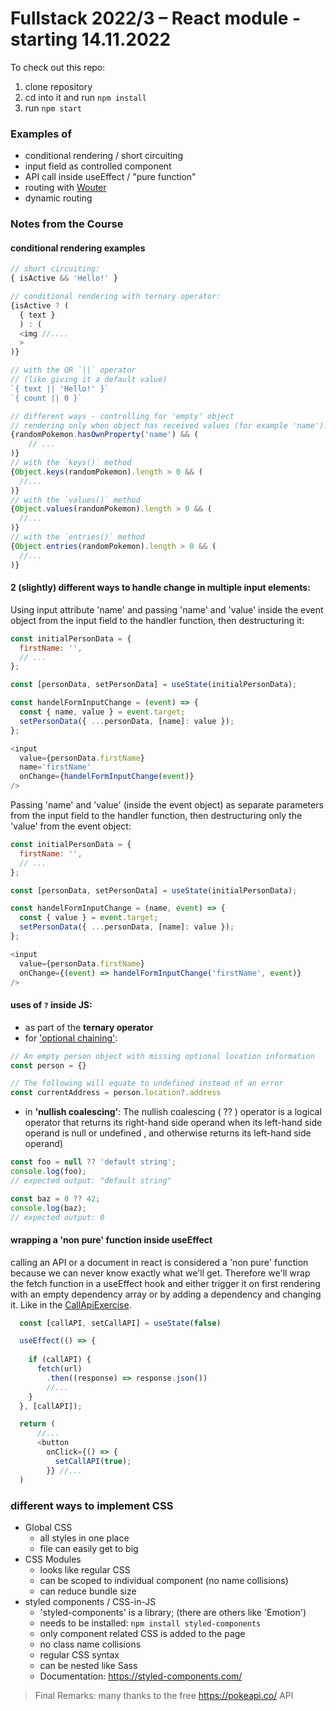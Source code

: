 # Fullstack 2022/3 – React module - starting 14.11.2022

To check out this repo:

1. clone repository
2. cd into it and run `npm install`
3. run `npm start`


### Examples of
- conditional rendering / short circuiting 
- input field as controlled component
- API call inside useEffect / "pure function"
- routing with [Wouter](https://github.com/molefrog/wouter)
- dynamic routing

### Notes from the Course

#### conditional rendering examples
```js
// short circuiting:
{ isActive && 'Hello!' }
```
```js
// conditional rendering with ternary operator:
{isActive ? (
  { text }
  ) : (
  <img //....
  >
)}
```
```js
// with the OR `||` operator
// (like giving it a default value)
`{ text || 'Hello!' }`
`{ count || 0 }`
```
```js
// different ways - controlling for 'empty' object 
// rendering only when object has received values (for example 'name'):
{randomPokemon.hasOwnProperty('name') && (
    // ...
)}
// with the `keys()` method
{Object.keys(randomPokemon).length > 0 && (
  //...
)}
// with the `values()` method
{Object.values(randomPokemon).length > 0 && (
  //...
)}
// with the `entries()` method
{Object.entries(randomPokemon).length > 0 && (
  //...
)}
```

#### 2 (slightly) different ways to handle change in **multiple input elements**:
Using input attribute 'name' and passing 'name' and 'value' inside the event object from the input field to the handler function, then destructuring it:
```js
const initialPersonData = {
  firstName: '',
  // ...
};

const [personData, setPersonData] = useState(initialPersonData);

const handelFormInputChange = (event) => {
  const { name, value } = event.target;
  setPersonData({ ...personData, [name]: value });
};

<input
  value={personData.firstName}
  name='firstName'
  onChange={handelFormInputChange(event)}
/>
```
Passing 'name' and 'value' (inside the event object) as separate parameters from the input field to the handler function, then destructuring only the 'value' from the event object:
```js
const initialPersonData = {
  firstName: '',
  // ...
};

const [personData, setPersonData] = useState(initialPersonData);

const handelFormInputChange = (name, event) => {
  const { value } = event.target;
  setPersonData({ ...personData, [name]: value });
};

<input
  value={personData.firstName}
  onChange={(event) => handelFormInputChange('firstName', event)}
/>
```

#### uses of `?` inside JS: 
  - as part of the **ternary operator**
  - for ['optional chaining'](https://developer.mozilla.org/en-US/docs/Web/JavaScript/Reference/Operators/Optional_chaining):
  ```js
  // An empty person object with missing optional location information
  const person = {}

  // The following will equate to undefined instead of an error
  const currentAddress = person.location?.address
  ```
  - in **'nullish coalescing'**: The nullish coalescing ( ?? ) operator is a logical operator that returns its right-hand side operand when its left-hand side operand is null or undefined , and otherwise returns its left-hand side operand)
  ```js
  const foo = null ?? 'default string';
  console.log(foo);
  // expected output: "default string"

  const baz = 0 ?? 42;
  console.log(baz);
  // expected output: 0
  ```

#### wrapping a 'non pure' function inside useEffect
 calling an API or a document in react is considered a 'non pure' function because we can never know exactly what we'll get. Therefore we'll wrap the fetch function in a useEffect hook and either trigger it on first rendering with an empty dependency array or by adding a dependency and changing it. Like in the [CallApiExercise](https://github.com/Codemon72/React_Course_2022/blob/main/code/lesson02/exercise/src/components/CallApiExercise.js).
```js
  const [callAPI, setCallAPI] = useState(false)

  useEffect(() => {
  
    if (callAPI) {
      fetch(url)
        .then((response) => response.json())
        //...
    }
  }, [callAPI]);

  return (
      //...
      <button
        onClick={() => {
          setCallAPI(true);
        }} //...
  )
```

### different ways to implement CSS
- Global CSS
  - all styles in one place
  - file can easily get to big
- CSS Modules
  - looks like regular CSS
  - can be scoped to individual component (no name collisions)
  - can reduce bundle size
- styled components / CSS-in-JS
  - 'styled-components' is a library; (there are others like 'Emotion')
  - needs to be installed: `npm install styled-components`
  - only component related CSS is added to the page
  - no class name collisions
  - regular CSS syntax
  - can be nested like Sass
  - Documentation: https://styled-components.com/


> Final Remarks: many thanks to the free https://pokeapi.co/ API
